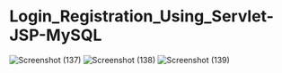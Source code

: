 # Login_Registration_Using_Servlet-JSP-MySQL

![Screenshot (137)](https://user-images.githubusercontent.com/68580881/120608790-35535600-c46f-11eb-803a-b1274232672c.png)
![Screenshot (138)](https://user-images.githubusercontent.com/68580881/120608798-371d1980-c46f-11eb-885a-153179dac3b0.png)
![Screenshot (139)](https://user-images.githubusercontent.com/68580881/120608800-371d1980-c46f-11eb-8b6a-30df9aae3210.png)
